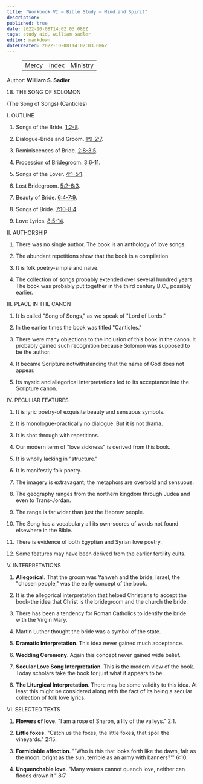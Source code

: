```yaml
---
title: "Workbook VI — Bible Study — Mind and Spirit"
description: 
published: true
date: 2022-10-08T14:02:03.086Z
tags: study aid, william sadler
editor: markdown
dateCreated: 2022-10-08T14:02:03.086Z
---
```


<figure class="table chapter-navigator">
	<table>
		<tbody>
		<tr>
			<td><a href="/en/William_S_Sadler/Workbook_6_Bible_Study/Mercy">Mercy</a></td>
			<td><a href="/en/William_S_Sadler/Workbook_6_Bible_Study/Index">Index</a></td>
			<td><a href="/en/William_S_Sadler/Workbook_6_Bible_Study/Ministry">Ministry</a></td>
		</tr>
		</tbody>
	</table>
</figure>

Author: **William S. Sadler**


18. THE SONG OF SOLOMON

(The Song of Songs) (Canticles)

I. OUTLINE

1. Songs of the Bride. [1:2-8](/en/Bible/Songs/1#v2).

2. Dialogue-Bride and Groom. [1:9-2:7](/en/Bible/Songs/1#v9).

3. Reminiscences of Bride. [2:8-3:5](/en/Bible/Songs/2#v8).

4. Procession of Bridegroom. [3:6-11](/en/Bible/Songs/3#v6).

5. Songs of the Lover. [4:1-5:1](/en/Bible/Songs/4#v1).

6. Lost Bridegroom. [5:2-6:3](/en/Bible/Songs/5#v2).

7. Beauty of Bride. [6:4-7:9](/en/Bible/Songs/6#v4).

8. Songs of Bride. [7:10-8:4](/en/Bible/Songs/7#v10).

9. Love Lyrics. [8:5-14](/en/Bible/Songs/8#v5).

II. AUTHORSHIP

1. There was no single author. The book is an anthology of love songs.

2. The abundant repetitions show that the book is a compilation.

3. It is folk poetry-simple and naive.

4. The collection of songs probably extended over several hundred years. The book was probably put together in the third century B.C., possibly earlier.

III. PLACE IN THE CANON

1. It Is called "Song of Songs," as we speak of "Lord of Lords."

2. In the earlier times the book was titled "Canticles."

3. There were many objections to the inclusion of this book in the canon. It probably gained such recognition because Solomon was supposed to be the author.

4. It became Scripture notwithstanding that the name of God does not appear.

5. Its mystic and allegorical interpretations led to its acceptance into the Scripture canon.

IV. PECULIAR FEATURES

1. It is lyric poetry-of exquisite beauty and sensuous symbols.

2. It is monologue-practically no dialogue. But it is not drama.

3. It is shot through with repetitions.

4. Our modern term of "love sickness" is derived from this book.

5. It is wholly lacking in "structure."

6. It is manifestly folk poetry.

7. The imagery is extravagant; the metaphors are overbold and sensuous.

8. The geography ranges from the northern kingdom through Judea and even to Trans-Jordan.

9. The range is far wider than just the Hebrew people.

10. The Song has a vocabulary all its own-scores of words not found elsewhere in the Bible.

11. There is evidence of both Egyptian and Syrian love poetry.

12. Some features may have been derived from the earlier fertility cults.

V. INTERPRETATIONS

1. **Allegorical**. That the groom was Yahweh and the bride, Israel, the "chosen people," was the early concept of the book.

2. It is the allegorical interpretation that helped Christians to accept the book-the idea that Christ is the bridegroom and the church the bride.

3. There has been a tendency for Roman Catholics to identify the bride with the Virgin Mary.

4. Martin Luther thought the bride was a symbol of the state.

5. **Dramatic Interpretation**. This idea never gained much acceptance.

6. **Wedding Ceremony**. Again this concept never gained wide belief.

7. **Secular Love Song Interpretation**. This is the modern view of the book. Today scholars take the book for just what it appears to be.

8. **The Liturgical Interpretation**. There may be some validity to this idea. At least this might be considered along with the fact of its being a secular collection of folk love lyrics.

VI. SELECTED TEXTS

1. **Flowers of love**. "I am a rose of Sharon, a lily of the valleys." 2:1.

2. **Little foxes**. "Catch us the foxes, the little foxes, that spoil the vineyards." 2:15.

3. **Formidable affection**. "'Who is this that looks forth like the dawn, fair as the moon, bright as the sun, terrible as an army with banners?'" 6:10.

4. **Unquenchable love**. "Many waters cannot quench love, neither can floods drown it." 8:7.


<br>

